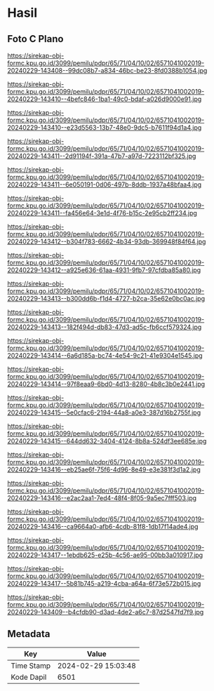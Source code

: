 # Hasil

## Foto C Plano

https://sirekap-obj-formc.kpu.go.id/3099/pemilu/pdpr/65/71/04/10/02/6571041002019-20240229-143408--99dc08b7-a834-46bc-be23-8fd0388b1054.jpg

https://sirekap-obj-formc.kpu.go.id/3099/pemilu/pdpr/65/71/04/10/02/6571041002019-20240229-143410--4befc846-1ba1-49c0-bdaf-a026d9000e91.jpg

https://sirekap-obj-formc.kpu.go.id/3099/pemilu/pdpr/65/71/04/10/02/6571041002019-20240229-143410--e23d5563-13b7-48e0-9dc5-b7611f94d1a4.jpg

https://sirekap-obj-formc.kpu.go.id/3099/pemilu/pdpr/65/71/04/10/02/6571041002019-20240229-143411--2d91194f-391a-47b7-a97d-7223112bf325.jpg

https://sirekap-obj-formc.kpu.go.id/3099/pemilu/pdpr/65/71/04/10/02/6571041002019-20240229-143411--6e050191-0d06-497b-8ddb-1937a48bfaa4.jpg

https://sirekap-obj-formc.kpu.go.id/3099/pemilu/pdpr/65/71/04/10/02/6571041002019-20240229-143411--fa456e64-3e1d-4f76-b15c-2e95cb2ff234.jpg

https://sirekap-obj-formc.kpu.go.id/3099/pemilu/pdpr/65/71/04/10/02/6571041002019-20240229-143412--b304f783-6662-4b34-93db-369948f84f64.jpg

https://sirekap-obj-formc.kpu.go.id/3099/pemilu/pdpr/65/71/04/10/02/6571041002019-20240229-143412--a925e636-61aa-4931-9fb7-97cfdba85a80.jpg

https://sirekap-obj-formc.kpu.go.id/3099/pemilu/pdpr/65/71/04/10/02/6571041002019-20240229-143413--b300dd6b-f1d4-4727-b2ca-35e62e0bc0ac.jpg

https://sirekap-obj-formc.kpu.go.id/3099/pemilu/pdpr/65/71/04/10/02/6571041002019-20240229-143413--182f494d-db83-47d3-ad5c-fb6ccf579324.jpg

https://sirekap-obj-formc.kpu.go.id/3099/pemilu/pdpr/65/71/04/10/02/6571041002019-20240229-143414--6a6d185a-bc74-4e54-9c21-41e9304e1545.jpg

https://sirekap-obj-formc.kpu.go.id/3099/pemilu/pdpr/65/71/04/10/02/6571041002019-20240229-143414--97f8eaa9-6bd0-4d13-8280-4b8c3b0e2441.jpg

https://sirekap-obj-formc.kpu.go.id/3099/pemilu/pdpr/65/71/04/10/02/6571041002019-20240229-143415--5e0cfac6-2194-44a8-a0e3-387d16b2755f.jpg

https://sirekap-obj-formc.kpu.go.id/3099/pemilu/pdpr/65/71/04/10/02/6571041002019-20240229-143415--644dd632-3404-4124-8b8a-524df3ee685e.jpg

https://sirekap-obj-formc.kpu.go.id/3099/pemilu/pdpr/65/71/04/10/02/6571041002019-20240229-143416--eb25ae6f-75f6-4d96-8e49-e3e381f3d1a2.jpg

https://sirekap-obj-formc.kpu.go.id/3099/pemilu/pdpr/65/71/04/10/02/6571041002019-20240229-143416--e2ac2aa1-7ed4-48f4-8f05-9a5ec7fff503.jpg

https://sirekap-obj-formc.kpu.go.id/3099/pemilu/pdpr/65/71/04/10/02/6571041002019-20240229-143416--ca9664a0-afb6-4cdb-81f8-1db17f14ade4.jpg

https://sirekap-obj-formc.kpu.go.id/3099/pemilu/pdpr/65/71/04/10/02/6571041002019-20240229-143417--1ebdb625-e25b-4c56-ae95-00bb3a010917.jpg

https://sirekap-obj-formc.kpu.go.id/3099/pemilu/pdpr/65/71/04/10/02/6571041002019-20240229-143417--5b81b745-a219-4cba-a64a-6f73e572b015.jpg

https://sirekap-obj-formc.kpu.go.id/3099/pemilu/pdpr/65/71/04/10/02/6571041002019-20240229-143409--b4cfdb90-d3ad-4de2-a6c7-87d2547fd7f9.jpg


## Metadata

| Key        | Value               |
| ---------- | ------------------- |
| Time Stamp | 2024-02-29 15:03:48 |
| Kode Dapil | 6501                |



